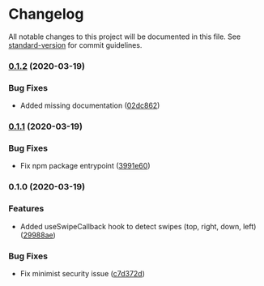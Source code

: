 # Changelog

All notable changes to this project will be documented in this file. See [standard-version](https://github.com/conventional-changelog/standard-version) for commit guidelines.

### [0.1.2](https://github.com/EricLambrecht/react-swipe-hook/compare/v0.1.1...v0.1.2) (2020-03-19)


### Bug Fixes

* Added missing documentation ([02dc862](https://github.com/EricLambrecht/react-swipe-hook/commit/02dc862e2630d55e775922022d7621a3f4ba123a))

### [0.1.1](https://github.com/EricLambrecht/react-swipe-hook/compare/v0.1.0...v0.1.1) (2020-03-19)


### Bug Fixes

* Fix npm package entrypoint ([3991e60](https://github.com/EricLambrecht/react-swipe-hook/commit/3991e609e5f14a1ce42bcbbe4208b7fdbd00618b))

### 0.1.0 (2020-03-19)


### Features

* Added useSwipeCallback hook to detect swipes (top, right, down, left) ([29988ae](https://github.com/EricLambrecht/react-swipe-hook/commit/29988ae4c9cb4cfc9df5a967ed89e8afc642a7f2))


### Bug Fixes

* Fix minimist security issue ([c7d372d](https://github.com/EricLambrecht/react-swipe-hook/commit/c7d372d206431fc7edfbf7e8e8504196a12980f0))
